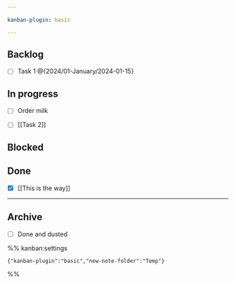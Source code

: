 ```yaml
---

kanban-plugin: basic

---
```


## Backlog

- [ ] Task 1 @{2024/01-January/2024-01-15}


## In progress

- [ ] Order milk
- [ ] [[Task 2]]


## Blocked



## Done

- [x] [[This is the way]]


***

## Archive

- [ ] Done and dusted

%% kanban:settings
```
{"kanban-plugin":"basic","new-note-folder":"Temp"}
```
%%